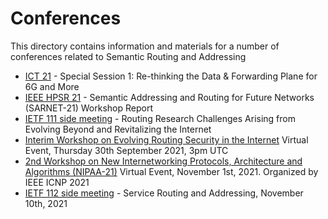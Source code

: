 # Conferences

This directory contains information and materials for a number of conferences related to Semantic Routing and Addressing

* [ICT 21](https://github.com/danielkinguk/sarah/tree/main/conferences/ICT21) - Special Session 1: Re-thinking the Data & Forwarding Plane for 6G and More 
* [IEEE HPSR 21](https://github.com/danielkinguk/sarah/tree/main/conferences/sarnet-21) - Semantic Addressing and Routing for Future Networks (SARNET-21) Workshop Report
* [IETF 111 side meeting](https://github.com/danielkinguk/sarah/tree/main/IETF-111) - Routing Research Challenges Arising from Evolving Beyond and Revitalizing the Internet
* [Interim Workshop on Evolving Routing Security in the Internet](https://github.com/danielkinguk/sarah/edit/main/conferences/security-workshop) Virtual Event, Thursday 30th September 2021, 3pm UTC
* [2nd Workshop on New Internetworking Protocols, Architecture and Algorithms (NIPAA-21)](https://github.com/danielkinguk/sarah/tree/main/conferences/NIPAA-21) Virtual Event, November 1st, 2021. Organized by IEEE ICNP 2021
* [IETF 112 side meeting](https://github.com/danielkinguk/sarah/tree/main/conferences/ietf-112) - Service Routing and Addressing, November 10th, 2021
